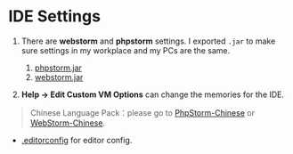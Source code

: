 # IDE Settings

1. There are **webstorm** and **phpstorm** settings. I exported `.jar` to make sure settings in my workplace and my PCs are the same.

    1. [phpstorm.jar](./phpstorm_01.11.jar)
    2. [webstorm.jar](./webstorm_08.22.jar)
2. **Help -> Edit Custom VM Options** can change the memories for the IDE.

>Chinese Language Pack：please go to [PhpStorm-Chinese](https://github.com/ewen0930/PhpStorm-Chinese) or [WebStorm-Chinese](https://github.com/ewen0930/WebStorm-Chinese).

- [.editorconfig](./.editorconfig) for editor config.
